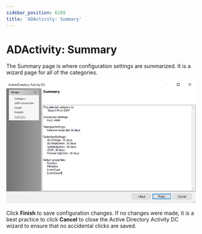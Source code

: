 ```yaml
---
sidebar_position: 6189
title: 'ADActivity: Summary'
---
```


# ADActivity: Summary

The Summary page is where configuration settings are summarized. It is a wizard page for all of the categories.

![Active Directory Activity DC wizard Summary page](../../../../../../../static/images/AccessAnalyzer_12.0/Content/Resources/Images/EnterpriseAuditor/Admin/DataCollector/ADActivity/Summary.png "Active Directory Activity DC wizard Summary page")

Click **Finish** to save configuration changes. If no changes were made, it is a best practice to click **Cancel** to close the Active Directory Activity DC wizard to ensure that no accidental clicks are saved.